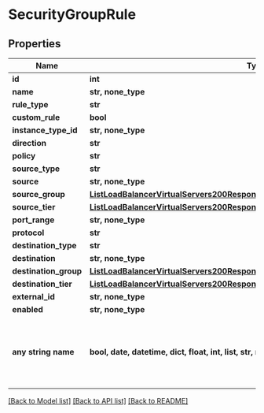 # SecurityGroupRule


## Properties
Name | Type | Description | Notes
------------ | ------------- | ------------- | -------------
**id** | **int** |  | [optional] 
**name** | **str, none_type** |  | [optional] 
**rule_type** | **str** |  | [optional] 
**custom_rule** | **bool** |  | [optional] 
**instance_type_id** | **str, none_type** |  | [optional] 
**direction** | **str** |  | [optional] 
**policy** | **str** |  | [optional] 
**source_type** | **str** |  | [optional] 
**source** | **str, none_type** |  | [optional] 
**source_group** | [**ListLoadBalancerVirtualServers200ResponseAllOfLoadBalancerInstancesInnerSslCert**](ListLoadBalancerVirtualServers200ResponseAllOfLoadBalancerInstancesInnerSslCert.md) |  | [optional] 
**source_tier** | [**ListLoadBalancerVirtualServers200ResponseAllOfLoadBalancerInstancesInnerSslCert**](ListLoadBalancerVirtualServers200ResponseAllOfLoadBalancerInstancesInnerSslCert.md) |  | [optional] 
**port_range** | **str, none_type** |  | [optional] 
**protocol** | **str** |  | [optional] 
**destination_type** | **str** |  | [optional] 
**destination** | **str, none_type** |  | [optional] 
**destination_group** | [**ListLoadBalancerVirtualServers200ResponseAllOfLoadBalancerInstancesInnerSslCert**](ListLoadBalancerVirtualServers200ResponseAllOfLoadBalancerInstancesInnerSslCert.md) |  | [optional] 
**destination_tier** | [**ListLoadBalancerVirtualServers200ResponseAllOfLoadBalancerInstancesInnerSslCert**](ListLoadBalancerVirtualServers200ResponseAllOfLoadBalancerInstancesInnerSslCert.md) |  | [optional] 
**external_id** | **str, none_type** |  | [optional] 
**enabled** | **str, none_type** |  | [optional] 
**any string name** | **bool, date, datetime, dict, float, int, list, str, none_type** | any string name can be used but the value must be the correct type | [optional]

[[Back to Model list]](../README.md#documentation-for-models) [[Back to API list]](../README.md#documentation-for-api-endpoints) [[Back to README]](../README.md)


